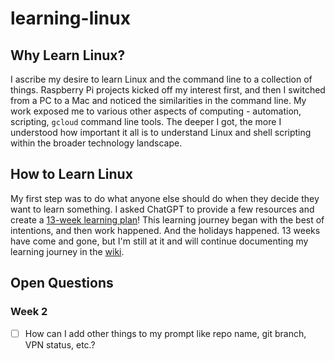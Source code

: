 # learning-linux

## Why Learn Linux?

I ascribe my desire to learn Linux and the command line to a collection of things. Raspberry Pi projects kicked
off my interest first, and then I switched from a PC to a Mac and noticed the similarities in the command line. 
My work exposed me to various other aspects of computing - automation, scripting, `gcloud` command line tools. 
The deeper I got, the more I understood how important it all is to understand Linux and shell scripting within 
the broader technology landscape.

## How to Learn Linux

My first step was to do what anyone else should do when they decide they want to learn something. I asked ChatGPT 
to provide a few resources and create a [13-week learning plan]! This learning journey began with the best of 
intentions, and then work happened. And the holidays happened. 13 weeks have come and gone, but I'm still at it 
and will continue documenting my learning journey in the [wiki].

## Open Questions
### Week 2
 - [ ] How can I add other things to my prompt like repo name, git branch, VPN status, etc.?

[13-week learning plan]: https://github.com/benharrisdev81/learning-linux/blob/main/learning-plan.md
[wiki]: https://github.com/benharrisdev81/learning-linux/wiki